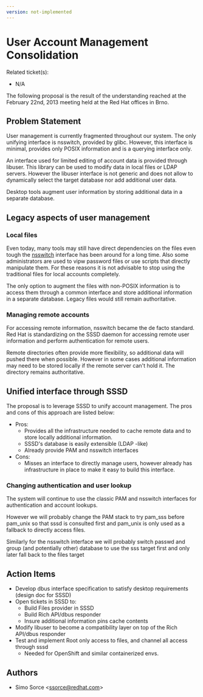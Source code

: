 ```yaml
---
version: not-implemented
---
```


# User Account Management Consolidation

Related ticket(s):

  - N/A

The following proposal is the result of the understanding reached at the February 22nd, 2013 meeting held at the Red Hat offices in Brno.

## Problem Statement

User management is currently fragmented throughout our system. The only unifying interface is nsswitch, provided by glibc. However, this interface is minimal, provides only POSIX information and is a querying interface only.

An interface used for limited editing of account data is provided through libuser. This library can be used to modify data in local files or LDAP servers. However the libuser interface is not generic and does not allow to dynamically select the target database nor add additional user data.

Desktop tools augment user information by storing additional data in a separate database.

## Legacy aspects of user management

### Local files

Even today, many tools may still have direct dependencies on the files even tough the [nsswitch](https://www.gnu.org/software/libc/manual/html_node/Name-Service-Switch.html) interface has been around for a long time. Also some administrators are used to vipw password files or use scripts that directly manipulate them. For these reasons it is not advisable to stop using the traditional files for local accounts completely.

The only option to augment the files with non-POSIX information is to access them through a common interface and store additional information in a separate database. Legacy files would still remain authoritative.

### Managing remote accounts

For accessing remote information, nsswitch became the de facto standard. Red Hat is standardizing on the SSSD daemon for accessing remote user information and perform authentication for remote users.

Remote directories often provide more flexibility, so additional data will pushed there when possible. However in some cases additional information may need to be stored locally if the remote server can't hold it. The directory remains authoritative.

## Unified interface through SSSD

The proposal is to leverage SSSD to unify account management. The pros and cons of this approach are listed below:

  - Pros:
    - Provides all the infrastructure needed to cache remote data and to store locally additional information.
    - SSSD's database is easily extensible (LDAP -like)
    - Already provide PAM and nsswitch interfaces
  - Cons:
    - Misses an interface to directly manage users, however already has infrastructure in place to make it easy to build this interface.

### Changing authentication and user lookup

The system will continue to use the classic PAM and nsswitch interfaces for authentication and account lookups.

However we will probably change the PAM stack to try pam_sss before pam_unix so that sssd is consulted first and pam_unix is only used as a fallback to directly access files.

Similarly for the nsswitch interface we will probably switch passwd and group (and potentially other) database to use the sss target first and only later fall back to the files target

## Action Items

  - Develop dbus interface specification to satisfy desktop requirements (design doc for SSSD)
  - Open tickets in SSSD to:
    - Build Files provider in SSSD
    - Build Rich API/dbus responder
    - Insure additional information pins cache contents
  - Modify libuser to become a compatibility layer on top of the Rich API/dbus responder
  - Test and implement Root only access to files, and channel all access through sssd
    - Needed for OpenShift and similar containerized envs.

## Authors

  - Simo Sorce \<ssorce@redhat.com\>
